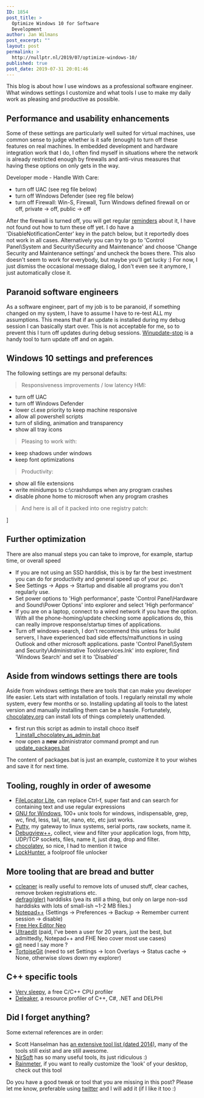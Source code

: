 ```yaml
---
ID: 1854
post_title: >
  Optimize Windows 10 for Software
  Development
author: Jan Wilmans
post_excerpt: ""
layout: post
permalink: >
  http://nullptr.nl/2019/07/optimize-windows-10/
published: true
post_date: 2019-07-31 20:01:46
---
```

This blog is about how I use windows as a professional software engineer. What windows settings I customize and what tools I use to make my daily work as pleasing and productive as possible.

## Performance and usability enhancements

Some of these settings are particularly well suited for virtual machines, use common sense to judge whether is it safe (enough) to turn off these features on real machines. In embedded development and hardware integration work that I do, I often find myself in situations where the network is already restricted enough by firewalls and anti-virus measures that having these options on only gets in the way.

Developer mode - Handle With Care:

*   turn off UAC (see reg file below)
*   turn off Windows Defender (see reg file below)
*   turn off Firewall: Win-S, Firewall, Turn Windows defined firewall on or off, private -> off, public -> off

After the firewall is turned off, you will get regular [reminders][1] about it, I have not found out how to turn these off yet. I do have a 'DisableNotificationCenter' key in the patch below, but it reportedly does not work in all cases. Alternatively you can try to go to 'Control Panel\System and Security\Security and Maintenance' and choose 'Change Security and Maintenance settings' and uncheck the boxes there. This also doesn't seem to work for everybody, but maybe you'll get lucky :) For now, I just dismiss the occasional message dialog, I don't even see it anymore, I just automatically close it.

## Paranoid software engineers

As a software engineer, part of my job is to be paranoid, if something changed on my system, I have to assume I have to re-test ALL my assumptions. This means that if an update is installed during my debug session I can basically start over. This is not acceptable for me, so to prevent this I turn off updates during debug sessions. [Winupdate-stop][2] is a handy tool to turn update off and on again.

## Windows 10 settings and preferences

The following settings are my personal defaults:

> Responsiveness improvements / low latency HMI:

*   turn off UAC
*   turn off Windows Defender 
*   lower cl.exe priority to keep machine responsive
*   allow all powershell scripts
*   turn of sliding, animation and transparency
*   show all tray icons

> Pleasing to work with:

*   keep shadows under windows
*   keep font optimizations

> Productivity:

*   show all file extensions
*   write minidumps to c:\crashdumps when any program crashes
*   disable phone home to microsoft when any program crashes

> And here is all of it packed into one registry patch:

<img src="http://nullptr.nl/wp-content/uploads/2019/07/registry_developer_settings-1.png" alt="" class="size-full wp-image-1926" />]

## Further optimization

There are also manual steps you can take to improve, for example, startup time, or overall speed

*   If you are not using an SSD harddisk, this is by far the best investment you can do for productivity and general speed up of your pc.
*   See Settings -> Apps -> Startup and disable all programs you don't regularly use.
*   Set power options to 'High performance', paste 'Control Panel\Hardware and Sound\Power Options' into explorer and select 'High performance' 
*   If you are on a laptop, connect to a wired network if you have the option. With all the phone-homing/update checking some applications do, this can really improve response/startup times of applications.
*   Turn off windows-search, I don't recommend this unless for build servers, I have experienced bad side effects/malfunctions in using Outlook and other microsoft applications. paste 'Control Panel\System and Security\Administrative Tools\services.lnk' into explorer, find 'Windows Search' and set it to 'Disabled'

## Aside from windows settings there are tools

Aside from windows settings there are tools that can make you developer life easier. Lets start with installation of tools. I regularly reinstall my whole system, every few months or so. Installing updating all tools to the latest version and manually installing them can be a hassle. Fortunately, [chocolatey.org][3] can install lots of things completely unattended.

*   first run this script as admin to install choco itself [1_install_chocolatey_as_admin.bat][4]
*   now open a **new** administrator command prompt and run [update_packages.bat][5]

The content of packages.bat is just an example, customize it to your wishes and save it for next time.

## Tooling, roughly in order of awesome

*   [FileLocator Lite][6], can replace Ctrl-f, super fast and can search for containing text and use regular expressions 
*   [GNU for Windows][7], 100+ unix tools for windows, indispensable, grep, wc, find, less, tail, tar, nano, etc, etc just works.
*   [Putty][8], my gateway to linux systems, serial ports, raw sockets, name it.
*   [Debugview++][9], collect, view and filter your application logs, from http, UDP/TCP sockets, files, name it, just drag, drop and filter.
*   [chocolatey][3], so nice, I had to mention it twice
*   [LockHunter][10], a foolproof file unlocker

## More tooling that are bread and butter

*   [ccleaner][11] is really useful to remove lots of unused stuff, clear caches, remove broken registrations etc.
*   [defrag(gler)][12] harddisks (yea its still a thing, but only on large non-ssd harddisks with lots of small-ish ~1-2 MB files.)
*   [Notepad++][13] (Settings -> Preferences -> Backup -> Remember current session -> disable)
*   [Free Hex Editor Neo][14] 
*   [Ultraedit][15] (paid, I've been a user for 20 years, just the best, but admittedly, Notepad++ and FHE Neo cover most use cases)
*   [git][16] need I say more ?
*   [TortoiseGit][17] (need to set Settings -> Icon Overlays -> Status cache -> None, otherwise slows down my explorer)

## C++ specific tools

*   [Very sleepy][18], a free C/C++ CPU profiler
*   [Deleaker][19], a resource profiler of C++, C#, .NET and DELPHI

## Did I forget anything?

Some external references are in order:

*   Scott Hanselman has [an extensive tool list (dated 2014)][20], many of the tools still exist and are still awesome.
*   [NirSoft][21] has so many useful tools, its just ridiculous :)
*   [Rainmeter][22], if you want to really customize the 'look' of your desktop, check out this tool

Do you have a good tweak or tool that you are missing in this post? Please let me know, preferable using [twitter][23] and I will add it (if I like it too :)

 [1]: http://nullptr.nl/wp-content/uploads/2019/07/firewall_off_reminders.png
 [2]: https://www.novirusthanks.org/products/win-update-stop/
 [3]: https://chocolatey.org/
 [4]: https://github.com/janwilmans/windows-docker/blob/master/autoinstall_vsbuildtools/1_install_chocolatey_as_admin.bat
 [5]: https://github.com/janwilmans/windows-docker/blob/master/autoinstall_vsbuildtools/update_packages.bat
 [6]: https://www.mythicsoft.com/filelocatorlite/
 [7]: http://%28https://github.com/bmatzelle/gow
 [8]: https://www.putty.org/
 [9]: https://github.com/CobaltFusion/DebugViewPP
 [10]: https://lockhunter.com/
 [11]: https://www.ccleaner.com/ccleaner
 [12]: https://www.ccleaner.com/defraggler
 [13]: https://notepad-plus-plus.org/
 [14]: https://www.hhdsoftware.com/free-hex-editor
 [15]: https://www.ultraedit.com/
 [16]: https://git-scm.com/download/win
 [17]: https://tortoisegit.org/
 [18]: http://www.codersnotes.com/sleepy/
 [19]: https://www.deleaker.com/
 [20]: https://www.hanselman.com/blog/ScottHanselmans2014UltimateDeveloperAndPowerUsersToolListForWindows.aspx
 [21]: http://www.nirsoft.net/
 [22]: https://www.rainmeter.net/
 [23]: https://twitter.com/janwilmans/status/1156650888028655617